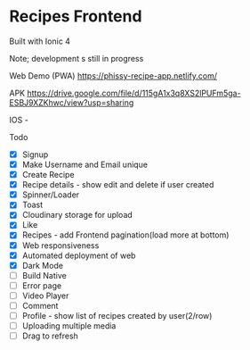 # Recipes Frontend 
Built with Ionic 4

Note; development s still in progress

Web Demo (PWA) https://phissy-recipe-app.netlify.com/

APK https://drive.google.com/file/d/115gA1x3q8XS2lPUFm5ga-ESBJ9XZKhwc/view?usp=sharing

IOS -



Todo 
- [x] Signup
- [x] Make Username and Email unique 
- [x] Create Recipe
- [x] Recipe details - show edit and delete if user created
- [x] Spinner/Loader
- [x] Toast
- [x] Cloudinary storage for upload 
- [x] Like
- [x] Recipes - add Frontend pagination(load more at bottom)
- [x] Web responsiveness
- [x] Automated deployment of web
- [x] Dark Mode
- [ ] Build Native
- [ ] Error page
- [ ] Video Player
- [ ] Comment
- [ ] Profile - show list of recipes created by user(2/row)
- [ ] Uploading multiple media
- [ ] Drag to refresh
